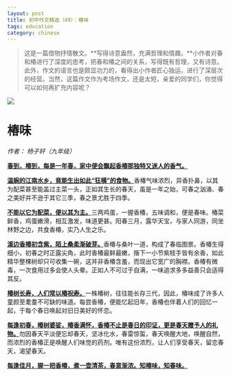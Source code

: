 ```yaml
---
layout: post
title: 初中作文精选（49）：椿味
tags: education
category: chinese
---
```


> 这是一篇借物抒情散文。**写得诗意盎然，充满哲理和情趣。**小作者对春和椿进行了深度的思考，把春和椿之间的关系，写得既有哲理，又有诗意。此外，作文的语言也是颇显功力的，看得出小作者匠心独运，进行了深层次的经营。当然，这篇作文作为考场作文，还是太短，亲爱的同学们，你觉得可以如何再扩充内容呢？ 

![](https://crsando.github.io/images/2025-04-06/export_6426sk.png)

# 椿味	

*作者： 杨子轩（九年级）*

<u>**春到，椿到，每是一年春，家中便会飘起香椿那独特又迷人的香气。**</u>

<u>**温婉的江南水乡，竟能生出如此“狂横”的食物。**</u>香椿气味浓烈，异香扑鼻，以其为配菜甚至能盖过主菜一头，正如其生长的春天，虽是一年之始，可春之汹涌、春之美好并不逊于其它三季，春之景尤胜于四季。

<u>**不能以它为配菜，便以其为主。**</u>三两鸡蛋，一握香椿，五味调和，便是春味。椿菜鲜香，鸡蛋嫩滑，相互激发，味道更甚。阳春三月，露华天宝，与家人同游，同坐林野之边，共食香椿，实乃人生之乐。

<u>**溪边香椿初含紫，陌上桑柔渐破芽。**</u>香椿与桑叶一道，构成了春临图景。香椿生得细小，初春之时正露尖角，此时香椿最鲜最嫩，揩下一小节紫枝手皆有余香，如此精华整棵树却只可收集一碗，这并非香椿含羞，而现出它宽广的胸襟。香椿有微毒，一次食用过多会使人头晕。正如人不可过于自满，一味追求多多益善只会适得其反。

<u>**椿树长寿，人们常以椿祝寿。**</u>一株椿树，往往能长存三代，因此，椿味成了许多人童颜至耄耋不可缺的味道。每尝香椿，便能忆起旧年，香椿也伴着人们的回忆一起，于每个春日唤起对旧日美好的怀恋。

<u>**每逢初春，椿树婆娑，椿香满怀，香椿不止是春日的印证，更是春天赠予人的礼物。**</u>勿因春天平淡便忘却春天，坚冰化水，春雷惊蜇，春天唤醒大地，唤醒自然，而浓烈的香椿正是唤醒人们味觉的药剂。唯有这份浓烈，让人们享受春天，留恋春天，渴望春天。

<u>**每逢佳月，握一把香椿，煮一壶清茶，春意渐浓。知椿味，知春味。**</u>